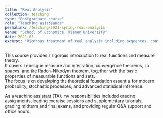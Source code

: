 ```yaml
---
title: "Real Analysis"
collection: teaching
type: "Postgraduate course"
role: "Teaching asisteance"
permalink: /teaching/2021-spring-real-analysis
venue: "School of Economics, Xiamen University"
date: 2021-03
excerpt: "Rigorous treatment of real analysis including sequences, continuity, differentiation, Riemann integration, and an introduction to metric spaces."
---
```

This course provides a rigorous introduction to real functions and measure theory.  
It covers Lebesgue measure and integration, convergence theorems, Lp spaces, and the Radon–Nikodym theorem, together with the basic properties of measurable functions and sets.  
The focus is on developing the theoretical foundation essential for modern probability, stochastic processes, and advanced statistical inference.

As a teaching assistant (TA), my responsibilities included grading assignments, leading exercise sessions and supplementary tutorials, grading midterm and final exams, and providing regular Q&A support and office hours.
